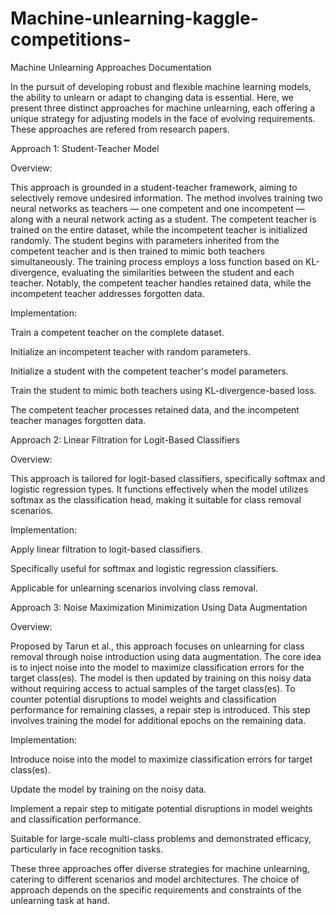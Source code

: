 # Machine-unlearning-kaggle-competitions-

Machine Unlearning Approaches Documentation

In the pursuit of developing robust and flexible machine learning models, the ability to unlearn or adapt to changing data is essential. Here, we present three distinct approaches for machine unlearning, each offering a unique strategy for adjusting models in the face of evolving requirements. These approaches are refered from research papers.


Approach 1: Student-Teacher Model

Overview:

This approach is grounded in a student-teacher framework, aiming to selectively remove undesired information. The method involves training two neural networks as teachers — one competent and one incompetent — along with a neural network acting as a student. The competent teacher is trained on the entire dataset, while the incompetent teacher is initialized randomly. The student begins with parameters inherited from the competent teacher and is then trained to mimic both teachers simultaneously. The training process employs a loss function based on KL-divergence, evaluating the similarities between the student and each teacher. Notably, the competent teacher handles retained data, while the incompetent teacher addresses forgotten data.

Implementation:

Train a competent teacher on the complete dataset.

Initialize an incompetent teacher with random parameters.

Initialize a student with the competent teacher's model parameters.

Train the student to mimic both teachers using KL-divergence-based loss.

The competent teacher processes retained data, and the incompetent teacher manages forgotten data.


Approach 2: Linear Filtration for Logit-Based Classifiers

Overview:

This approach is tailored for logit-based classifiers, specifically softmax and logistic regression types. It functions effectively when the model utilizes softmax as the classification head, making it suitable for class removal scenarios.

Implementation:

Apply linear filtration to logit-based classifiers.

Specifically useful for softmax and logistic regression classifiers.

Applicable for unlearning scenarios involving class removal.


Approach 3: Noise Maximization Minimization Using Data Augmentation

Overview:

Proposed by Tarun et al., this approach focuses on unlearning for class removal through noise introduction using data augmentation. The core idea is to inject noise into the model to maximize classification errors for the target class(es). The model is then updated by training on this noisy data without requiring access to actual samples of the target class(es). To counter potential disruptions to model weights and classification performance for remaining classes, a repair step is introduced. This step involves training the model for additional epochs on the remaining data.

Implementation:

Introduce noise into the model to maximize classification errors for target class(es).

Update the model by training on the noisy data.

Implement a repair step to mitigate potential disruptions in model weights and classification performance.

Suitable for large-scale multi-class problems and demonstrated efficacy, particularly in face recognition tasks.

These three approaches offer diverse strategies for machine unlearning, catering to different scenarios and model architectures. The choice of approach depends on the specific requirements and constraints of the unlearning task at hand.
